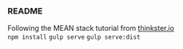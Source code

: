 ### README
Following the MEAN stack tutorial from [thinkster.io](https://thinkster.io/mean-stack-tutorialhttp://thinkster.io)  
```npm install``` ```gulp serve``` ```gulp serve:dist```
